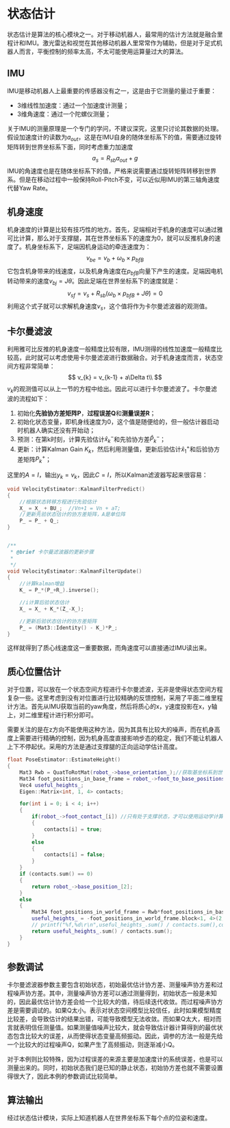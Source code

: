 # 状态估计

状态估计是算法的核心模块之一。对于移动机器人，最常用的估计方法就是融合里程计和IMU。激光雷达和视觉在其他移动机器人里常常作为辅助，但是对于足式机器人而言，平衡控制的频率太高，不太可能使用运算量过大的算法。

## IMU

IMU是移动机器人上最重要的传感器没有之一，这是由于它测量的量过于重要：

- 3维线性加速度：通过一个加速度计测量；
- 3维角速度：通过一个陀螺仪测量；

关于IMU的测量原理是一个专门的学问，不建议深究，这里只讨论其数据的处理。假设加速度计的读数为$a_{out}$，这是在IMU自身的随体坐标系下的值，需要通过旋转矩阵转到世界坐标系下面，同时考虑重力加速度
$$
a_s = R_{sb}a_{out}+g
$$
IMU的角速度也是在随体坐标系下的值，严格来说需要通过旋转矩阵转移到世界系。但是在移动过程中一般保持Roll-Pitch不变，可以近似用IMU的第三轴角速度代替Yaw Rate。

## 机身速度

机身速度的计算是比较有技巧性的地方。首先，足端相对于机身的速度可以通过雅可比计算，那么对于支撑腿，其在世界坐标系下的速度为0，就可以反推机身的速度了。机身坐标系下，足端因机身运动的牵连速度为：
$$
v_{be}=v_b+\omega_b\times p_{bfB}
$$
它包含机身带来的线速度，以及机身角速度在$p_{bfB}$向量下产生的速度。足端因电机转动带来的速度$v_{bj}=J\dot\theta$。因此足端在世界坐标系下的速度就是：
$$
v_{sf}=v_s+R_{sb}(\omega_b\times p_{bfB}+J\dot \theta)=0
$$
利用这个式子就可以求解机身速度$v_s$，这个值将作为卡尔曼滤波器的观测值。

## 卡尔曼滤波

利用雅可比反推的机身速度一般精度比较有限，IMU测得的线性加速度一般精度比较高，此时就可以考虑使用卡尔曼滤波进行数据融合。对于机身速度而言，状态空间方程非常简单：
$$
v_{k} = v_{k-1} + a\Delta t\\
$$
$v_k$的观测值可以从上一节的方程中给出。因此可以进行卡尔曼滤波了。卡尔曼滤波的流程如下：

1. 初始化**先验协方差矩阵P**，**过程误差Q**和**测量误差R**；
2. 初始化状态变量，即机身线速度为0，这个值是随便给的，但一般估计器启动时机器人确实还没有开始动；
3. 预测：在第k时刻，计算先验估计$\hat x_k^-$和先验协方差$\hat P_k^-$；
4. 更新：计算Kalman Gain $K_k$，然后利用测量值，更新后验估计$\hat x_1^+$和后验协方差矩阵$P_k^+$；

这里的$A=I$，输出$y_k=v_k$，因此$C=I$，所以Kalman滤波器写起来很容易：

```cpp
void VelocityEstimator::KalmanFilterPredict()
{
    //根据状态转移方程进行先验估计
    X_ = X_ + BU_;  //Vn+1 = Vn + aT;
    //更新先验状态估计的协方差矩阵，A是单位阵
    P_ = P_ + Q_;
}


/**
 * @brief 卡尔曼滤波器的更新步骤
 * 
 */
void VelocityEstimator::KalmanFilterUpdate()
{
    //计算kalman增益
    K_ = P_*(P_+R_).inverse();

    //i计算后验状态估计
    X_ = X_ + K_*(Z_-X_);

    //更新后验状态估计的协方差矩阵
    P_ = (Mat3::Identity() - K_)*P_;
}
```

这样就得到了质心线速度这一重要数据，而角速度可以直接通过IMU读出来。

## 质心位置估计

对于位置，可以放在一个状态空间方程进行卡尔曼滤波，无非是使得状态空间方程复杂一些。这里考虑到没有对位置进行比较精确的反馈控制，采用了平面二维里程计方法。首先从IMU获取当前的yaw角度，然后将质心的x，y速度投影在x，y轴上，对二维里程计进行积分即可。

需要关注的是在z方向不能使用这种方法，因为其具有比较大的噪声，而在机身高度上需要进行精确的控制，因为机身高度直接影响步态的稳定，我们不能让机器人上下不停起伏。采用的方法是通过支撑腿的正向运动学估计高度。

```cpp
float PoseEstimator::EstimateHeight()
{
    Mat3 Rwb = QuatToRotMat(robot_->base_orientation_);//获取基坐标系到世界坐标系的旋转矩阵
    Mat34 foot_positions_in_base_frame = robot_->foot_to_base_positions_in_base_frame_;
    Vec4 useful_heights_;
    Eigen::Matrix<int, 1, 4> contacts;

    for(int i = 0; i < 4; i++)
    {
        if(robot_->foot_contact_[i]) //只有处于支撑状态，才可以使用运动学计算高度
        {
            contacts[i] = true;
        }
        else
        {
            contacts[i] = false;
        }
    }
    if (contacts.sum() == 0) 
    {
        return robot_->base_position_[2];
    } 
    else 
    {
        Mat34 foot_positions_in_world_frame = Rwb*foot_positions_in_base_frame;
        useful_heights_ = -foot_positions_in_world_frame.block<1, 4>(2, 0).cwiseProduct(contacts.cast<float>());
        // printf("%f,%d\r\n",useful_heights_.sum() / contacts.sum(),contacts.sum());
        return useful_heights_.sum() / contacts.sum();
    }
}
```

## 参数调试

卡尔曼滤波器参数主要包含初始状态，初始最优估计协方差、测量噪声协方差和过程噪声协方差。其中，测量噪声协方差可以通过测量得到，初始状态一般是未知的，因此最优估计协方差会给一个比较大的值，待后续迭代收敛。而过程噪声协方差是需要调试的。如果Q太小。表示对状态空间模型比较信任，此时如果模型精度比较差，会导致估计的结果出错，可能导致模型无法收敛。而如果Q太大，相对而言就表明信任测量值。如果测量值噪声比较大，就会导致估计器计算得到的最优状态包含比较大的误差，从而使得状态变量高频振动。因此，调参的方法一般是先给一个比较大的过程噪声Q，如果产生了高频振动，则逐渐减小Q。

对于本例则比较特殊，因为过程误差的来源主要是加速度计的系统误差，也是可以测量出来的。同时，初始状态我们是已知的静止状态，初始协方差也就不需要设置得很大了，因此本例的参数调试比较简单。

## 算法输出

经过状态估计模块，实际上知道机器人在世界坐标系下每个点的位姿和速度。





